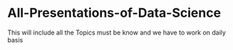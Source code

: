 # All-Presentations-of-Data-Science
This will include all the Topics must be know and we have to work on daily basis
